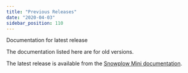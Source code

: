 ```yaml
---
title: "Previous Releases"
date: "2020-04-03"
sidebar_position: 110
---
```


Documentation for latest release

The documentation listed here are for old versions.

The latest release is available from the [Snowplow Mini documentation](/docs/pipeline-components-and-applications/snowplow-mini/).
